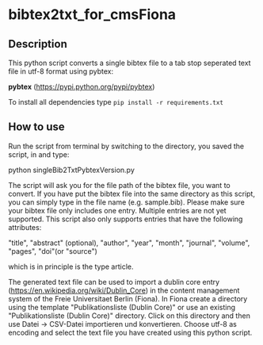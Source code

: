# bibtex2txt_for_cmsFiona

## Description

This python script converts a single bibtex file to a tab stop seperated text file in utf-8 format using pybtex:

**pybtex** (https://pypi.python.org/pypi/pybtex)

To install all dependencies type `pip install -r requirements.txt`

## How to use

Run the script from terminal by switching to the directory, you saved the script, in and type:

python singleBib2TxtPybtexVersion.py

The script will ask you for the file path of the bibtex file, you want to convert. If you have put the bibtex file into the same directory as this script, you can simply type in the file name (e.g. sample.bib). Please make sure your bibtex file only includes one entry. Multiple entries are not yet supported. This script also only supports entries that have the following attributes:

"title", "abstract" (optional), "author", "year", "month", "journal", "volume", "pages", "doi"(or "source")

which is in principle is the type article.

The generated text file can be used to import a dublin core entry (https://en.wikipedia.org/wiki/Dublin_Core) in the content management system of the Freie Universitaet Berlin (Fiona).
In Fiona create a directory using the template "Publikationsliste (Dublin Core)" or use an existing "Publikationsliste (Dublin Core)" directory.
Click on this directory and then use Datei -> CSV-Datei importieren und konvertieren.
Choose utf-8 as encoding and select the text file you have created using this python script.
